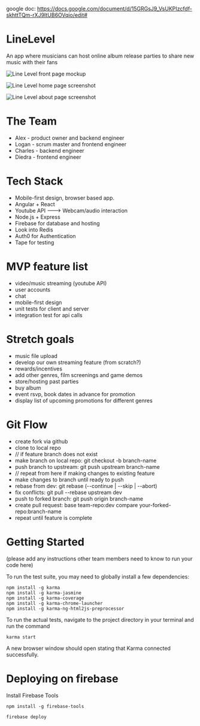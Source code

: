 google doc: https://docs.google.com/document/d/15GRGsJ9_VsUKPIzcfdf-skhttTQm-rXJ9ItUB6OVqio/edit#

# LineLevel
An app where musicians can host online album release parties to share new music with their fans


![Line Level front page mockup](https://github.com/the-scholarminati/linelevel/blob/master/designs:mockups/linelevel_frontpage_demo.png?raw=true)

![Line Level home page screenshot](https://github.com/the-scholarminati/linelevel/dev/designs%3Amockups/screenshots/linelevel_home.png?raw=true)

![Line Level about page screenshot](https://github.com/the-scholarminati/linelevel/dev/designs%3Amockups/screenshots/linelevel_about.png?raw=true)


# The Team

- Alex - product owner and backend engineer
- Logan - scrum master and frontend engineer
- Charles - backend engineer
- Diedra - frontend engineer


# Tech Stack

- Mobile-first design, browser based app.
- Angular + React
- Youtube API ---> Webcam/audio interaction
- Node.js + Express
- Firebase for database and hosting
- Look into Redis
- Auth0 for Authentication
- Tape for testing


# MVP feature list

- video/music streaming (youtube API)
- user accounts
- chat
- mobile-first design
- unit tests for client and server
- integration test for api calls


# Stretch goals

- music file upload
- develop our own streaming feature (from scratch?)
- rewards/incentives
- add other genres, film screenings and game demos
- store/hosting past parties
- buy album
- event rsvp, book dates in advance for promotion
- display list of upcoming promotions for different genres

# Git Flow

- create fork via github
- clone to local repo
- // if feature branch does not exist
- make branch on local repo: git checkout -b branch-name
- push branch to upstream: git push upstream branch-name
- // repeat from here if making changes to existing feature
- make changes to branch until ready to push       
- rebase from dev:  git rebase (--continue | --skip | --abort)
- fix conflicts: git pull --rebase upstream dev
- push to forked branch: git push origin branch-name
- create pull request: base team-repo:dev compare your-forked-repo:branch-name
- repeat until feature is complete

# Getting Started
(please add any instructions other team members need to know to run your code here)

To run the test suite, you may need to globally install a few dependencies:

```
npm install -g karma
npm install -g karma-jasmine
npm install -g karma-coverage
npm install -g karma-chrome-launcher
npm install -g karma-ng-html2js-preprocessor
```
To run the actual tests, navigate to the project directory in your terminal and run the command
```
karma start
```
A new browser window should open stating that Karma connected successfully.

# Deploying on firebase

Install Firebase Tools

```
npm install -g firebase-tools

firebase deploy
